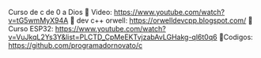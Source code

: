 Curso de c de 0 a Dios
🎦 Video: https://www.youtube.com/watch?v=tG5wmMyX94A
🔗 dev c++ orwell: https://orwelldevcpp.blogspot.com/ 
🎦 Curso ESP32: https://www.youtube.com/watch?v=VuJkqL2Ys3Y&list=PLCTD_CpMeEKTvjzabAvLGHakg-ql6t0q6
🔗Codigos: https://github.com/programadornovato/c
